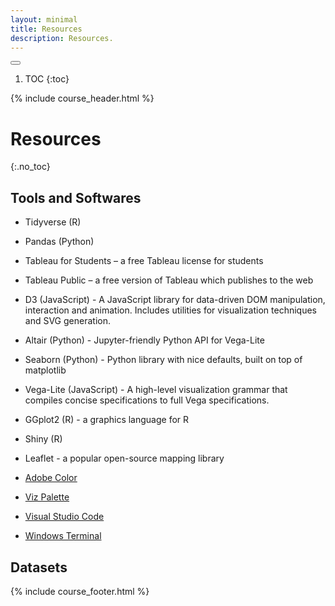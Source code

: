 ```yaml
---
layout: minimal
title: Resources
description: Resources.
---
```


<button id="toc-toggle"><i class="fa-solid fa-bars"></i></button>
1. TOC
{:toc}

{% include course_header.html %}
# Resources
{:.no_toc}

## Tools and Softwares

- Tidyverse (R)
- Pandas (Python)

- Tableau for Students – a free Tableau license for students
- Tableau Public – a free version of Tableau which publishes to the web

- D3 (JavaScript) - A JavaScript library for data-driven DOM manipulation, interaction and animation. Includes utilities for visualization techniques and SVG generation.
- Altair (Python) - Jupyter-friendly Python API for Vega-Lite
- Seaborn (Python) - Python library with nice defaults, built on top of matplotlib
- Vega-Lite (JavaScript) - A high-level visualization grammar that compiles concise specifications to full Vega specifications.
- GGplot2 (R) - a graphics language for R
- Shiny (R)


- Leaflet - a popular open-source mapping library

- [Adobe Color](http://color.adobe.com/)
- [Viz Palette](https://projects.susielu.com/viz-palette)

- [Visual Studio Code](https://code.visualstudio.com/)
- [Windows Terminal](https://learn.microsoft.com/en-us/windows/terminal/)

## Datasets


{% include course_footer.html %}
